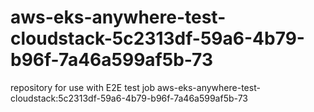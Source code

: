 # aws-eks-anywhere-test-cloudstack-5c2313df-59a6-4b79-b96f-7a46a599af5b-73
repository for use with E2E test job aws-eks-anywhere-test-cloudstack:5c2313df-59a6-4b79-b96f-7a46a599af5b-73
